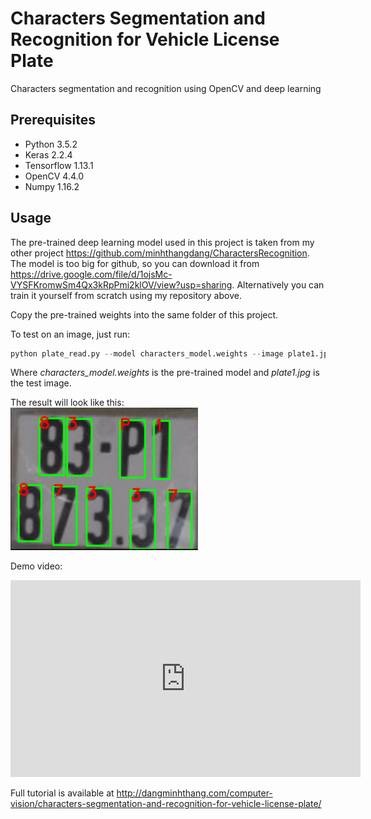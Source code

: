 # Characters Segmentation and Recognition for Vehicle License Plate
Characters segmentation and recognition using OpenCV and deep learning

## Prerequisites

<ul>
<li>Python 3.5.2</li>
<li>Keras 2.2.4</li>
<li>Tensorflow 1.13.1</li>
<li>OpenCV 4.4.0</li>
<li>Numpy 1.16.2</li>
</ul>

## Usage

The pre-trained deep learning model used in this project is taken from my other project https://github.com/minhthangdang/CharactersRecognition. The model is too big for github, so you can download it from https://drive.google.com/file/d/1ojsMc-VYSFKromwSm4Qx3kRpPmi2klOV/view?usp=sharing. Alternatively you can train it yourself from scratch using my repository above.

Copy the pre-trained weights into the same folder of this project.

To test on an image, just run:

```python
python plate_read.py --model characters_model.weights --image plate1.jpg
```

Where <i>characters_model.weights</i> is the pre-trained model and <i>plate1.jpg</i> is the test image.

The result will look like this:<br>
<img src="https://raw.githubusercontent.com/minhthangdang/minhthangdang.github.io/master/plate05.PNG" width="300" alt="Characters segmentation and recognition for vehicle license plate" title="Characters segmentation and recognition">

Demo video:
<iframe width="560" height="315" src="https://www.youtube.com/embed/r_09uCdiH1Y" title="YouTube video player" frameborder="0" allow="accelerometer; autoplay; clipboard-write; encrypted-media; gyroscope; picture-in-picture" allowfullscreen></iframe>

Full tutorial is available at http://dangminhthang.com/computer-vision/characters-segmentation-and-recognition-for-vehicle-license-plate/
